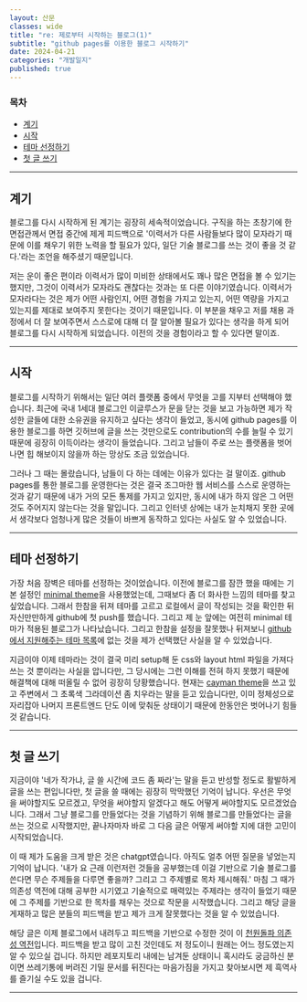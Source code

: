 ```yaml
---
layout: 산문
classes: wide
title: "re: 제로부터 시작하는 블로그(1)"
subtitle: "github pages를 이용한 블로그 시작하기"
date: 2024-04-21
categories: "개발일지"
published: true
---
```


### 목차

- [계기](#계기)
- [시작](#시작)
- [테마 선정하기](#테마-선정하기)
- [첫 글 쓰기](#첫-글-쓰기)

---

## 계기

블로그를 다시 시작하게 된 계기는 굉장히 세속적이었습니다. 구직을 하는 초창기에 한 면접관께서 면접 중간에 제게 피드백으로 '이력서가 다른 사람들보다 많이 모자라기 때문에 이를 채우기 위한 노력을 할 필요가 있다, 일단 기술 블로그를 쓰는 것이 좋을 것 같다.'라는 조언을 해주셨기 때문입니다.

저는 운이 좋은 편이라 이력서가 많이 미비한 상태에서도 꽤나 많은 면접을 볼 수 있기는 했지만, 그것이 이력서가 모자라도 괜찮다는 것과는 또 다른 이야기였습니다. 이력서가 모자라다는 것은 제가 어떤 사람인지, 어떤 경험을 가지고 있는지, 어떤 역량을 가지고 있는지를 제대로 보여주지 못한다는 것이기 때문입니다. 이 부분을 채우고 저를 채용 과정에서 더 잘 보여주면서 스스로에 대해 더 잘 알아볼 필요가 있다는 생각을 하게 되어 블로그를 다시 시작하게 되었습니다. 이전의 것을 경험이라고 할 수 있다면 말이죠.

---

## 시작

블로그를 시작하기 위해서는 일단 여러 플랫폼 중에서 무엇을 고를 지부터 선택해야 했습니다. 최근에 국내 1세대 블로그인 이글루스가 문을 닫는 것을 보고 가능하면 제가 작성한 글들에 대한 소유권을 유지하고 싶다는 생각이 들었고, 동시에 github pages를 이용한 블로그를 하면 깃허브에 글을 쓰는 것만으로도 contribution의 수를 늘릴 수 있기 때문에 굉장히 이득이라는 생각이 들었습니다. 그리고 남들이 주로 쓰는 플랫폼을 벗어나면 힙 해보이지 않을까 하는 망상도 조금 있었습니다.

그러나 그 때는 몰랐습니다, 남들이 다 하는 데에는 이유가 있다는 걸 말이죠. github pages를 통한 블로그를 운영한다는 것은 결국 조그마한 웹 서비스를 스스로 운영하는 것과 같기 때문에 내가 거의 모든 통제를 가지고 있지만, 동시에 내가 하지 않은 그 어떤 것도 주어지지 않는다는 것을 말입니다. 그리고 인터넷 상에는 내가 눈치채지 못한 곳에서 생각보다 엄청나게 많은 것들이 바쁘게 동작하고 있다는 사실도 알 수 있었습니다.

---

## 테마 선정하기

가장 처음 장벽은 테마를 선정하는 것이었습니다. 이전에 블로그를 잠깐 했을 때에는 기본 설정인 [minimal theme](https://github.com/pages-themes/minimal)을 사용했었는데, 그때보다 좀 더 화사한 느낌의 테마를 찾고 싶었습니다. 그래서 한참을 뒤져 테마를 고르고 로컬에서 글이 작성되는 것을 확인한 뒤 자신만만하게 github에 첫 push를 했습니다. 그리고 제 눈 앞에는 여전히 minimal 테마가 적용된 블로그가 나타났습니다. 그리고 한참을 설정을 잘못했나 뒤져보니 [github에서 지원해주는 테마 목록](https://pages.github.com/themes/)에 없는 것을 제가 선택했단 사실을 알 수 있었습니다.

지금이야 이제 테마라는 것이 결국 미리 setup해 둔 css와 layout html 파일을 가져다 쓰는 것 뿐이라는 사실을 압니다만, 그 당시에는 그런 이해를 전혀 하지 못했기 때문에 해결책에 대해 떠올릴 수 없어 굉장히 당황했습니다. 현재는 [cayman theme](https://github.com/pages-themes/cayman)을 쓰고 있고 주변에서 그 초록색 그라데이션 좀 치우라는 말을 듣고 있습니다만, 이미 정체성으로 자리잡아 나머지 프론트엔드 단도 이에 맞춰둔 상태이기 때문에 한동안은 벗어나기 힘들 것 같습니다.

---

## 첫 글 쓰기

지금이야 '네가 작가냐, 글 쓸 시간에 코드 좀 짜라'는 말을 듣고 반성할 정도로 활발하게 글을 쓰는 편입니다만, 첫 글을 쓸 때에는 굉장히 막막했던 기억이 납니다. 우선은 무엇을 써야할지도 모르겠고, 무엇을 써야할지 알겠다고 해도 어떻게 써야할지도 모르겠었습니다. 그래서 그냥 블로그를 만들었다는 것을 기념하기 위해 블로그를 만들었다는 글을 쓰는 것으로 시작했지만, 끝나자마자 바로 그 다음 글은 어떻게 써야할 지에 대한 고민이 시작되었습니다.

이 때 제가 도움을 크게 받은 것은 chatgpt였습니다. 아직도 얼추 어떤 질문을 넣었는지 기억이 납니다. '내가 요 근래 이런저런 것들을 공부했는데 이걸 기반으로 기술 블로그를 쓴다면 무슨 주제들을 다루면 좋을까? 그리고 그 주제별로 목차 제시해줘.' 마침 그 때가 의존성 역전에 대해 공부한 시기였고 기술적으로 매력있는 주제라는 생각이 들었기 때문에 그 주제를 기반으로 한 목차를 채우는 것으로 작문을 시작했습니다. 그리고 해당 글을 게재하고 많은 분들의 피드백을 받고 제가 크게 잘못했다는 것을 알 수 있었습니다.

해당 글은 이제 블로그에서 내려두고 피드백을 기반으로 수정한 것이 이 [천원돌파 의존성 역전](http://localhost:4000/%EB%94%94%EC%9E%90%EC%9D%B8%ED%8C%A8%ED%84%B4/2024/02/07/%EC%B2%9C%EC%9B%90%EB%8F%8C%ED%8C%8C-%EC%9D%98%EC%A1%B4%EC%84%B1-%EC%97%AD%EC%A0%84.html)입니다. 피드백을 받고 많이 고친 것인데도 저 정도이니 원래는 어느 정도였는지 알 수 있으실 겁니다. 하지만 레포지토리 내에는 남겨둔 상태이니 혹시라도 궁금하신 분이면 쓰레기통에 버려진 기밀 문서를 뒤진다는 마음가짐을 가지고 찾아보시면 제 흑역사를 즐기실 수도 있을 겁니다.

---
